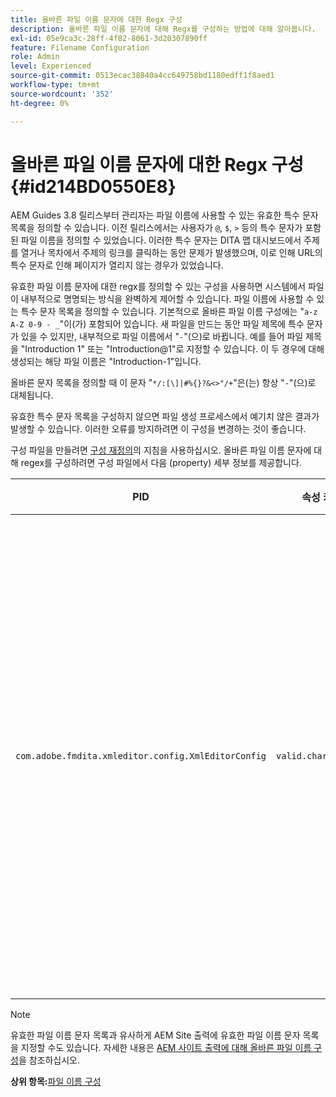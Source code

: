 ```yaml
---
title: 올바른 파일 이름 문자에 대한 Regx 구성
description: 올바른 파일 이름 문자에 대해 Regx를 구성하는 방법에 대해 알아봅니다.
exl-id: 05e9ca3c-28ff-4f82-8061-3d20307890ff
feature: Filename Configuration
role: Admin
level: Experienced
source-git-commit: 0513ecac38840a4cc649758bd1180edff1f8aed1
workflow-type: tm+mt
source-wordcount: '352'
ht-degree: 0%

---
```


# 올바른 파일 이름 문자에 대한 Regx 구성 {#id214BD0550E8}

AEM Guides 3.8 릴리스부터 관리자는 파일 이름에 사용할 수 있는 유효한 특수 문자 목록을 정의할 수 있습니다. 이전 릴리스에서는 사용자가 `@`, `$`, `>` 등의 특수 문자가 포함된 파일 이름을 정의할 수 있었습니다. 이러한 특수 문자는 DITA 맵 대시보드에서 주제를 열거나 목차에서 주제의 링크를 클릭하는 동안 문제가 발생했으며, 이로 인해 URL의 특수 문자로 인해 페이지가 열리지 않는 경우가 있었습니다.

유효한 파일 이름 문자에 대한 regx를 정의할 수 있는 구성을 사용하면 시스템에서 파일이 내부적으로 명명되는 방식을 완벽하게 제어할 수 있습니다. 파일 이름에 사용할 수 있는 특수 문자 목록을 정의할 수 있습니다. 기본적으로 올바른 파일 이름 구성에는 &quot;`a-z A-Z 0-9 - _`&quot;이(가) 포함되어 있습니다. 새 파일을 만드는 동안 파일 제목에 특수 문자가 있을 수 있지만, 내부적으로 파일 이름에서 &quot;`-`&quot;(으)로 바뀝니다. 예를 들어 파일 제목을 &quot;Introduction 1&quot; 또는 &quot;Introduction@1&quot;로 지정할 수 있습니다. 이 두 경우에 대해 생성되는 해당 파일 이름은 &quot;Introduction-1&quot;입니다.

올바른 문자 목록을 정의할 때 이 문자 &quot;`*/:[\]|#%{}?&<>"/+`&quot;은(는) 항상 &quot;`-`&quot;(으)로 대체됩니다.

유효한 특수 문자 목록을 구성하지 않으면 파일 생성 프로세스에서 예기치 않은 결과가 발생할 수 있습니다. 이러한 오류를 방지하려면 이 구성을 변경하는 것이 좋습니다.

구성 파일을 만들려면 [구성 재정의](download-install-additional-config-override.md#)의 지침을 사용하십시오. 올바른 파일 이름 문자에 대해 regex를 구성하려면 구성 파일에서 다음 \(property\) 세부 정보를 제공합니다.

| PID | 속성 키 | 속성 값 |
|---|------------|--------------|
| `com.adobe.fmdita.xmleditor.config.XmlEditorConfig` | `valid.characters` | 값은 정규 표현식 패턴입니다. 이 목록에는 세 개의 기본 문자가 있어야 하며 하이픈 \(-\)으로 시작해야 합니다.<br> **기본값**: \[-a-zA-Z0-9\_\] |

>[!NOTE]
>
> 유효한 파일 이름 문자 목록과 유사하게 AEM Site 출력에 유효한 파일 이름 문자 목록을 지정할 수도 있습니다. 자세한 내용은 [AEM 사이트 출력에 대해 올바른 파일 이름 구성](conf-file-names-valid-regx-aem-site-output.md#)을 참조하십시오.

**상위 항목:**[&#x200B;파일 이름 구성](conf-file-names.md)

